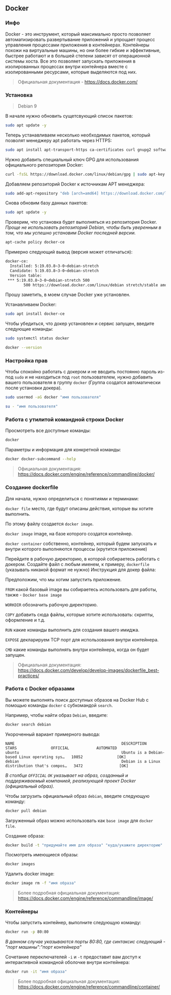 ## Docker

### Инфо

Docker - это инструмент, который максимально просто позволяет автоматизировать развертывание приложений и упрощает процесс управления процессами приложения в контейнерах.
Контейнеры похожи на виртуальные машины, но они более гибкие и эффективные, быстрее работают и в большей степени зависят от операционной системы хоста.
Все это позволяет запускать приложения в изолированных процессах внутри контейнера вместе с изолированными ресурсами, которые выделяются под них.

> Официальная документация - https://docs.docker.com/
### Установка
> Debian 9

В начале нужно обновить сущетсвующий список пакетов:
```bash
sudo apt update -y
```
Теперь устанавливаем несколько необходимых пакетов, который позволят менеджеру apt работать через HTTPS:
```bash
sudo apt install apt-transport-https ca-certificates curl gnupg2 software-properties-common
```
Нужно добавить специальный ключ GPG для использования официального репозитория Docker:
```bash
curl -fsSL https://download.docker.com/linux/debian/gpg | sudo apt-key add -
```
Добавляем репозиторий Docker к источникам APT менеджера:
```bash
sudo add-apt-repository "deb [arch=amd64] https://download.docker.com/linux/debian $(lsb_release -cs) stable"
```
Снова обновим базу данных пакетов:
```bash
sudo apt update -y
```
Проверим, что установка будет выполняться из репозитория Docker.
*Проще не использовать репозиторий Debian, чтобы быть уверенным в том, что мы успешно установим Docker последней версии.*
```bash
apt-cache policy docker-ce
```
Примерно следующий вывод (версия может отличаться):
```bash
docker-ce:
  Installed: 5:19.03.8~3-0~debian-stretch
  Candidate: 5:19.03.8~3-0~debian-stretch
  Version table:
 *** 5:19.03.8~3-0~debian-stretch 500
        500 https://download.docker.com/linux/debian stretch/stable amd64 Packages
```
Прошу заметить, в моем случае Docker уже установлен.

Устанавливаем Docker:
```bash
sudo apt install docker-ce
```
Чтобы убедиться, что докер установлен и сервис запущен, введите следующие команды:
```bash
sudo systemctl status docker
```
```bash
docker --version
```

### Настройка прав
Чтобы спокойно работать с докером и не вводить постоянно пароль из-под `sudo` и не находиться под `root` пользователем,
нужно добавить вашего пользователя в группу `docker` (Группа создатся автоматически после установки докера).
```bash
sudo usermod -aG docker "имя пользователя"
```
```bash
su - "имя пользователя"
```
### Работа с утилитой командной строки Docker
Просмотреть все доступные команды:
```bash
docker
```
Параметры и информация для конкретной команды:
```bash
docker docker-subcommand --help
```
> Официальная документация: https://docs.docker.com/engine/reference/commandline/docker/

### Создание dockerfile
Для начала, нужно определиться с понятиями и терминами:

`docker file` место, где будут описаны действия, которые вы хотите выполнить.

По этому файлу создается `docker image`.

`docker image` image, на базе которого создатся контейнер.

`docker container` собственно, контейнер, который будем запускать и внутри которого выполняются процессы (крутится приложение)

Перейдите в рабочую директорию, в которой собираетесь работать с докером.
Создайте файл с любым именем, к примеру, `dockerfile` (указывать никакой формат не нужно)
Инструкция для докер файла:


Предположим, что мы хотим запустить приложение.

`FROM` какой базовый image вы собираетесь использовать для работы, также - `Docker base image`

`WORKDIR` обозначить рабочую директорию.

`COPY` добавить сюда файлы, которые хотите использовать: скрипты, оформление и т.д.

`RUN` какие команды выполнить для создания вашего имиджа.

`EXPOSE` декларируем TCP порт для использования внутри контейнера.

`CMD` какие команды выполнять внутри контейнера, когда он будет запущен.

> Официальная документация: https://docs.docker.com/develop/develop-images/dockerfile_best-practices/

### Работа с Docker образами
Вы можете выполнять поиск доступных образов на Docker Hub с помощью команды `docker` с субкомандой `search`.

Например, чтобы найти образ `Debian`, введите:
```bash
docker search debian
```
Укороченный вариант примерного вывода:
```
NAME                                               DESCRIPTION                                     STARS               OFFICIAL            AUTOMATED
ubuntu                                             Ubuntu is a Debian-based Linux operating sys…   10852               [OK]
debian                                             Debian is a Linux distribution that's compos…   3472                [OK]
```

*В столбце `OFFICIAL` `OK` указывает на образ, созданный и поддерживаемый компанией, реализующей проект Docker (официальный образ).*

Чтобы загрузить официальный образ `debian`, введите следующую команду:
```bash
docker pull debian
```
Загруженный образ можно использовать как `base image` для `docker file`.

Создание образа:
```bash
docker build -t "придумайте имя для образа" "куда/укажите директорию"
```

Посмотреть имеющиеся образы:
```bash
docker images
```

Удалить docker image:
```bash
docker image rm -f "имя образа"
```
> Более подробная официальная документация: https://docs.docker.com/engine/reference/commandline/image/

### Контейнеры
Чтобы запустить контейнер, выполните следующую команду:
```bash
docker run -p 80:80
```
*В данном случае указываются порты 80:80, где синтаксис следующий - "порт машины":"порт контейнера"*

Сочетание переключателей `-i` и `-t` предоставит вам доступ к интерактивной командной оболочке внутри контейнера:
```bash
docker run -it "имя образа"
```
> Более подробная официальная документация: https://docs.docker.com/engine/reference/commandline/container/
